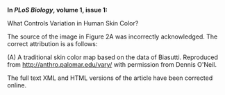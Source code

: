 **In *PLoS Biology*, volume 1, issue 1:**

What Controls Variation in Human Skin Color?

The source of the image in Figure 2A was incorrectly acknowledged. The
correct attribution is as follows:

\(A\) A traditional skin color map based on the data of Biasutti.
Reproduced from <http://anthro.palomar.edu/vary/> with permission from
Dennis O\'Neil.

The full text XML and HTML versions of the article have been corrected
online.
